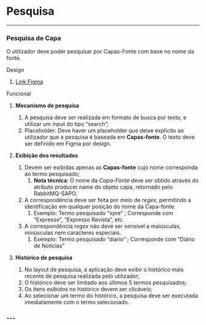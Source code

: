 # Pesquisa

---

### **Pesquisa de Capa**

O utilizador deve poder pesquisar por Capas-Fonte com base no nome da fonte.

Design

1. [Link Figma](https://www.figma.com/design/jWFlJEYGhbSeCSDxLjKHTp/Sapo%E3%83%BB%5BHandoff%5D-Design-Visual?node-id=5171-15494&t=wAieDihblOGN662Q-0)  
   

Funcional

1. **Mecanismo de pesquisa**  
   1. A pesquisa deve ser realizada em formato de busca por texto, e utilizar um input do tipo “search”;  
   2. Placeholder: Deve haver um placeholder que deixe explícito ao utilizador que a pesquisa é baseada em **Capas-fonte**. O texto deve ser definido em Figma por design. 

2. **Exibição dos resultados**  
   1. Devem ser exibidas apenas as **Capas-fonte** cujo nome corresponda ao termo pesquisado;  
      1. **Nota técnica**: O nome da *Capa-Fonte* deve ser obtido através do atributo producer.name do objeto capa, retornado pelo RabbitMQ-SAPO.   
   2. A correspondência deve ser feita por meio de *regex*, permitindo a identificação em qualquer posição do nome da Capa-fonte.  
      1. Exemplo:  Termo pesquisado “xpre” ; Corresponde com “Expresso”, “Expresso Revista”, etc.  
   3. A correspondência *regex* não deve ser sensível a maiúsculas, minúsculas nem caracteres especiais.  
      1. Exemplo:  Termo pesquisado “diario” ; Corresponde com “Diário de Notícias”

3. **Histórico de pesquisa**  
   1. No layout de pesquisa, a aplicação deve exibir o histórico mais recente de pesquisa realizada pelo utilizador;  
   2. O histórico deve ser limitado aos últimos 5 termos pesquisados;   
   3. Os itens exibidos no histórico devem ser clicáveis;  
   4. Ao selecionar um termo do histórico, a pesquisa deve ser executada imediatamente com o termo selecionado.

### ---

